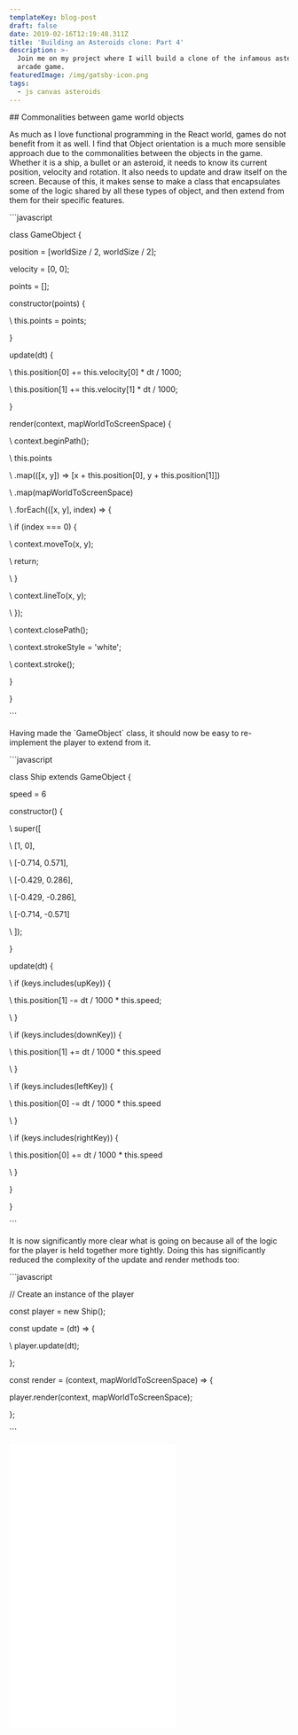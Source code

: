 ```yaml
---
templateKey: blog-post
draft: false
date: 2019-02-16T12:19:48.311Z
title: 'Building an Asteroids clone: Part 4'
description: >-
  Join me on my project where I will build a clone of the infamous asteroids
  arcade game.
featuredImage: /img/gatsby-icon.png
tags:
  - js canvas asteroids
---
```

\## Commonalities between game world objects 



As much as I love functional programming in the React world, games do not benefit from it as well. I find that Object orientation is a much more sensible approach due to the commonalities between the objects in the game. Whether it is a ship, a bullet or an asteroid, it needs to know its current position, velocity and rotation. It also needs to update and draw itself on the screen. Because of this, it makes sense to make a class that encapsulates some of the logic shared by all these types of object, and then extend from them for their specific features.



\`\``javascript

class GameObject {

  position = \[worldSize / 2, worldSize / 2];

  velocity = \[0, 0];

  points = \[];

  constructor(points) {

\    this.points = points;

  }

  update(dt) {

\    this.position\[0] += this.velocity\[0] * dt / 1000;

\    this.position\[1] += this.velocity\[1] * dt / 1000;

  }

  render(context, mapWorldToScreenSpace) {

\    context.beginPath();

\    this.points

\    .map((\[x, y]) => \[x + this.position[0], y + this.position\[1]])

\    .map(mapWorldToScreenSpace)

\    .forEach((\[x, y], index) => {

\    if (index === 0) {

\    context.moveTo(x, y);

\    return;

\    }

\    context.lineTo(x, y);

\    });

\    context.closePath();

\    context.strokeStyle = 'white';

\    context.stroke();

  }

}

\`\``



Having made the \`GameObject\` class, it should now be easy to re-implement the player to extend from it.



\`\``javascript

class Ship extends GameObject {

  speed = 6

  constructor() {

\    super([

\    \[1, 0],

\    \[-0.714, 0.571],

\    \[-0.429, 0.286],

\    \[-0.429, -0.286],

\    \[-0.714, -0.571]

\    ]);

  }

  update(dt) {

\    if (keys.includes(upKey)) {

\    this.position\[1] -= dt / 1000 * this.speed;

\    }

\    if (keys.includes(downKey)) {

\    this.position\[1] += dt / 1000 * this.speed

\    }

\    if (keys.includes(leftKey)) {

\    this.position\[0] -= dt / 1000 * this.speed

\    }

\    if (keys.includes(rightKey)) {

\    this.position\[0] += dt / 1000 * this.speed

\    }

  }

}

\`\``



It is now significantly more clear what is going on because all of the logic for the player is held together more tightly. Doing this has significantly reduced the complexity of the update and render methods too:



\`\``javascript

// Create an instance of the player

const player = new Ship();



const update = (dt) => {

\    player.update(dt);

};



const render = (context, mapWorldToScreenSpace) => {

  player.render(context, mapWorldToScreenSpace);

};

\`\``



<iframe class="mobile-full-width" height='512' scrolling='no' title='6: Commonalities between game world objects' src='//codepen.io/luk707/embed/preview/Xoqmar/?height=265&theme-id=0&default-tab=result' frameborder='no' allowtransparency='true' allowfullscreen='true'>See the Pen <a href='https://codepen.io/luk707/pen/Xoqmar/'>6: Commonalities between game world objects</a> by Luke Harris (<a href='https://codepen.io/luk707'>@luk707</a>) on <a href='https://codepen.io'>CodePen</a>.

</iframe>
